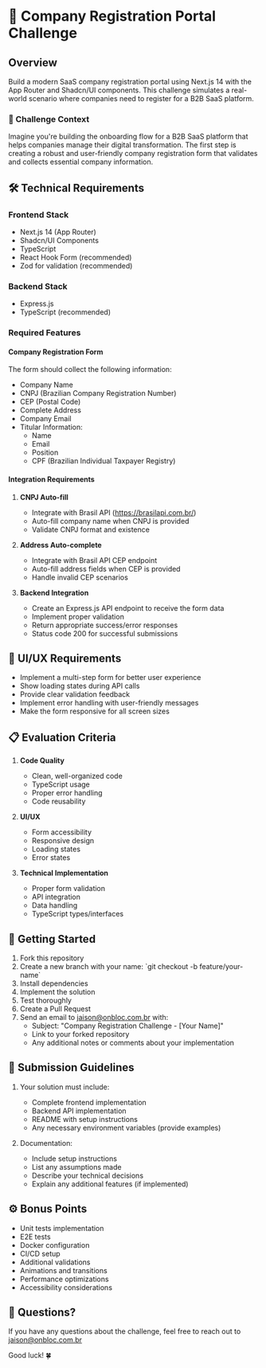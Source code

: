 # 🚀 Company Registration Portal Challenge

## Overview
Build a modern SaaS company registration portal using Next.js 14 with the App Router and Shadcn/UI components. This challenge simulates a real-world scenario where companies need to register for a B2B SaaS platform.

### 🎯 Challenge Context
Imagine you're building the onboarding flow for a B2B SaaS platform that helps companies manage their digital transformation. The first step is creating a robust and user-friendly company registration form that validates and collects essential company information.

## 🛠 Technical Requirements

### Frontend Stack
- Next.js 14 (App Router)
- Shadcn/UI Components
- TypeScript
- React Hook Form (recommended)
- Zod for validation (recommended)

### Backend Stack
- Express.js
- TypeScript (recommended)

### Required Features

#### Company Registration Form
The form should collect the following information:
- Company Name
- CNPJ (Brazilian Company Registration Number)
- CEP (Postal Code)
- Complete Address
- Company Email
- Titular Information:
  - Name
  - Email
  - Position
  - CPF (Brazilian Individual Taxpayer Registry)

#### Integration Requirements
1. **CNPJ Auto-fill**
   - Integrate with Brasil API (https://brasilapi.com.br/)
   - Auto-fill company name when CNPJ is provided
   - Validate CNPJ format and existence

2. **Address Auto-complete**
   - Integrate with Brasil API CEP endpoint
   - Auto-fill address fields when CEP is provided
   - Handle invalid CEP scenarios

3. **Backend Integration**
   - Create an Express.js API endpoint to receive the form data
   - Implement proper validation
   - Return appropriate success/error responses
   - Status code 200 for successful submissions

## 🎨 UI/UX Requirements
- Implement a multi-step form for better user experience
- Show loading states during API calls
- Provide clear validation feedback
- Implement error handling with user-friendly messages
- Make the form responsive for all screen sizes

## 📋 Evaluation Criteria
1. **Code Quality**
   - Clean, well-organized code
   - TypeScript usage
   - Proper error handling
   - Code reusability

2. **UI/UX**
   - Form accessibility
   - Responsive design
   - Loading states
   - Error states

3. **Technical Implementation**
   - Proper form validation
   - API integration
   - Data handling
   - TypeScript types/interfaces

## 🚦 Getting Started

1. Fork this repository
2. Create a new branch with your name: \`git checkout -b feature/your-name\`
3. Install dependencies
4. Implement the solution
5. Test thoroughly
6. Create a Pull Request
7. Send an email to jaison@onbloc.com.br with:
   - Subject: "Company Registration Challenge - [Your Name]"
   - Link to your forked repository
   - Any additional notes or comments about your implementation

## 📝 Submission Guidelines

1. Your solution must include:
   - Complete frontend implementation
   - Backend API implementation
   - README with setup instructions
   - Any necessary environment variables (provide examples)

2. Documentation:
   - Include setup instructions
   - List any assumptions made
   - Describe your technical decisions
   - Explain any additional features (if implemented)

## ⚙️ Bonus Points

- Unit tests implementation
- E2E tests
- Docker configuration
- CI/CD setup
- Additional validations
- Animations and transitions
- Performance optimizations
- Accessibility considerations

## 🤔 Questions?

If you have any questions about the challenge, feel free to reach out to jaison@onbloc.com.br

Good luck! 🍀

